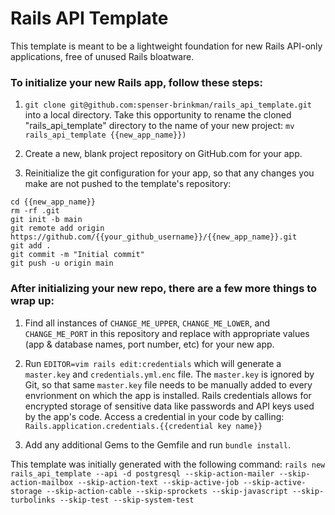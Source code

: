 # Rails API Template

This template is meant to be a lightweight foundation for new Rails API-only applications, free of unused Rails bloatware.

### To initialize your new Rails app, follow these steps:

1. `git clone git@github.com:spenser-brinkman/rails_api_template.git` into a local directory. Take this opportunity to rename the cloned "rails_api_template" directory to the name of your new project: `mv rails_api_template {{new_app_name}})`

2. Create a new, blank project repository on GitHub.com for your app.

3. Reinitialize the git configuration for your app, so that any changes you make are not pushed to the template's repository:
  ```
  cd {{new_app_name}}
  rm -rf .git
  git init -b main
  git remote add origin https://github.com/{{your_github_username}}/{{new_app_name}}.git
  git add .
  git commit -m "Initial commit"
  git push -u origin main
  ```

### After initializing your new repo, there are a few more things to wrap up:

1. Find all instances of `CHANGE_ME_UPPER`, `CHANGE_ME_LOWER`, and `CHANGE_ME_PORT` in this repository and replace with appropriate values (app & database names, port number, etc) for your new app.

2. Run `EDITOR=vim rails edit:credentials` which will generate a `master.key` and `credentials.yml.enc` file. The `master.key` is ignored by Git, so that same `master.key` file needs to be manually added to every envrionment on which the app is installed. Rails credentials allows for encrypted storage of sensitive data like passwords and API keys used by the app's code. Access a credential in your code by calling: `Rails.application.credentials.{{credential key name}}`

3. Add any additional Gems to the Gemfile and run `bundle install`.

This template was initially generated with the following command:
`rails new rails_api_template --api -d postgresql --skip-action-mailer --skip-action-mailbox --skip-action-text --skip-active-job --skip-active-storage --skip-action-cable --skip-sprockets --skip-javascript --skip-turbolinks --skip-test --skip-system-test`
